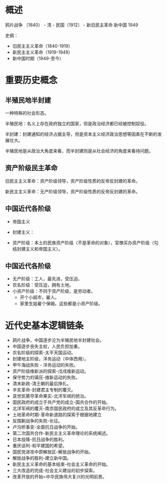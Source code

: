 # 概述

鸦片战争 （1840） - 清 - 民国（1912） - 新旧民主革命   新中国 1949

史纲：
* 旧民主主义革命（1840-1919）
* 新民主主义革命（1919-1949）
* 新中国时期（1949-至今）

# 重要历史概念

## 半殖民地半封建

一种特殊的社会形态。

半殖民地：名义上存在政府独立的国家，但是政治经济都已经被控制奴役。

半封建：封建通知的经济占据主导，但是资本主义经济政治思想等因素在不断的发展壮大。

半殖民地是从政治大角度来看，而半封建则是从社会经济的角度来看待问题。

## 资产阶级民主革命

旧民主主义革命：资产阶级领导，资产阶级性质的反帝反封建的革命。

新民主主义革命：无产阶级领导，资产阶级性质的反帝反封建的革命。

## 中国近代各阶级

* 帝国主义

* 封建主义：

* 资产阶级：本土的民族资产阶级（不是革命的对象），官僚买办资产阶级（勾结封建主义和帝国主义）。

## 中国近代各阶级

* 无产阶级：工人，最先进，受压迫。
* 农名阶级：受压迫，拥有土地。
* 小资产阶级：不同于资产阶级，是劳动者。
  * 开个小超市，雇人。
  * 家里生娃雇个保姆。这些都是小资产阶级。

# 近代史基本逻辑链条

* 鸦片战争，中国逐步沦为半殖民地半封建社会。
* 中国逐步丧失主权，人民负担加重。
* 农名阶级的探索-太平天国运动。
* 封建地主阶级，洋务运动（中体西用）。
* 甲午海战失败 - 洋务运动的失败。
* 资产阶级维新派的探索-戊戌维新运动。
* 保守势力的镇压-维新运动的失败。
* 清末新政-清王朝的最后挣扎。
* 辛亥革命-封建君主专制的覆灭。
* 袁世凯篡夺革命果实-北洋军阀的统治。
* 国民政府的成立于共产党的成立-国共合作的开始。
* 北洋军阀的覆灭-南京国民政府的成立及其反革命行为。
* 土地革命时期-革命新道路的探索于根据地建立
* 反围剿战争的失败-长征。
* 卢沟桥事变-全面抗日战争的开始。
* 第二次国共合作-新民主主义革命理论的系统阐述。
* 日本投降-抗日战争的胜利。
* 重庆谈判-和平建国的希望。
* 国民党进攻中原解放区-解放战争的开始。
* 解放战争的胜利-建立新中国。
* 新民主主义革命的基本结束-社会主义革命的开始。
* 三大改造的完成-社会主义建设的初步探索。
* 改革开放的开始=中华民族伟大复兴的光明前景。


